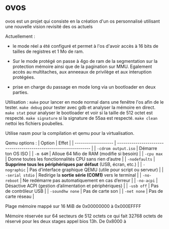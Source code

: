 # ovos

ovos est un projet qui consiste en la création d'un os personnalisé utilisant une nouvelle vision revisité des os actuels

Actuellement :
- le mode réel a été configuré et permet à l'os d'avoir accès à 16 bits de tailles de registres et 1 Mo de ram.

- Sur le mode protégé on passe à 4go de ram de la segmentation sur la protection mémoire ainsi que de la pagination sur MMU. Egalement accès au multitaches, aux anneeaux de privilège et aux interuption protégées.

- prise en charge du passage en mode long via un bootloader en deux parties.

Utilisation :
`make` pour lancer en mode normal dans une fenêtre l'os afin de le tester.
`make debug` pour tester avec gdb et analyser la mémoire en direct.
`make stat` pour analyser le bootloader et voir si la taille de 512 octet est respecté.
`make signature` si la signature de 55aa est respecté.
`make clean` nettoi les fichiers poubelles.

Utilise nasm pour la compilation et qemu pour la virtualisation.

Qemu options :
| Option              | Effet                                                             |
| ------------------- | ----------------------------------------------------------------- |
| `-cdrom output.iso` | Démarre ton OS ISO                                                |
| `-m 64M`            | Alloue 64 Mio de RAM (modifie si besoin)                          |
| `-cpu max`          | Donne toutes les fonctionnalités CPU sans rien d’autre            |
| `-nodefaults`       | **Supprime tous les périphériques par défaut** (USB, écran, etc.) |
| `-nographic`        | Pas d’interface graphique QEMU (utile pour script ou serveur)     |
| `-serial stdio`     | Redirige la **sortie série (COM1)** vers le terminal              |
| `-no-reboot`        | Ne redémarre pas automatiquement en cas d’erreur                  |
| `-no-acpi`          | Désactive ACPI (gestion d’alimentation et périphériques)          |
| `-usb off`          | Pas de contrôleur USB                                             |
| `-soundhw none`     | Pas de carte son                                                  |
| `-net none`         | Pas de carte réseau                                               |

Plage mémoire mappé sur 16 MiB de 0x00000000 à 0x000EFFFF

Mémoire réservée sur 64 secteurs de 512 octets ce qui fait 32768 octets de réservé pour les deux stages appel bios 13h. De 0x8000 à 
